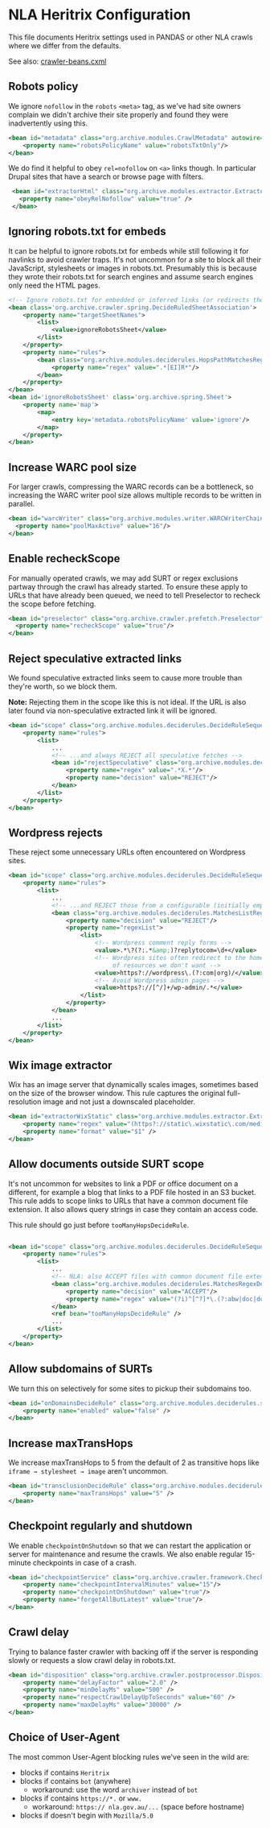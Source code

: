 # NLA Heritrix Configuration

This file documents Heritrix settings used in PANDAS or other NLA crawls where we differ from the defaults.

See also: [crawler-beans.cxml](../common/resources/pandas/crawlconfig/crawler-beans.cxml)

## Robots policy

We ignore `nofollow` in the `robots` `<meta>` tag, as we've had site owners complain we didn't
archive their site properly and found they were inadvertently using this.

```xml
<bean id="metadata" class="org.archive.modules.CrawlMetadata" autowire="byName">
    <property name="robotsPolicyName" value="robotsTxtOnly"/>
</bean>
```

We do find it helpful to obey `rel=nofollow` on `<a>` links though. In particular Drupal sites that have a search or
browse page with filters.

```xml
 <bean id="extractorHtml" class="org.archive.modules.extractor.ExtractorHTML">
   <property name="obeyRelNofollow" value="true" /> 
 </bean>
```

## Ignoring robots.txt for embeds

It can be helpful to ignore robots.txt for embeds while still following it for navlinks to avoid crawler traps. 
It's not uncommon for a site to block all their JavaScript, stylesheets or images in robots.txt. Presumably this is
because they wrote their robots.txt for search engines and assume search engines only need the HTML pages.

```xml
<!-- Ignore robots.txt for embedded or inferred links (or redirects therefrom) -->
<bean class='org.archive.crawler.spring.DecideRuledSheetAssociation'>
    <property name="targetSheetNames">
        <list>
            <value>ignoreRobotsSheet</value>
        </list>
    </property>
    <property name="rules">
        <bean class="org.archive.modules.deciderules.HopsPathMatchesRegexDecideRule">
            <property name="regex" value=".*[EI]R*"/>
        </bean>
    </property>
</bean>
<bean id='ignoreRobotsSheet' class='org.archive.spring.Sheet'>
    <property name='map'>
        <map>
            <entry key='metadata.robotsPolicyName' value='ignore'/>
        </map>
    </property>
</bean>
```


## Increase WARC pool size

For larger crawls, compressing the WARC records can be a bottleneck, so increasing the WARC writer pool size allows
multiple records to be written in parallel.

```xml
<bean id="warcWriter" class="org.archive.modules.writer.WARCWriterChainProcessor">
  <property name="poolMaxActive" value="16"/>
</bean>
```

## Enable recheckScope

For manually operated crawls, we may add SURT or regex exclusions partway through the crawl has already started. To
ensure these apply to URLs that have already been queued, we need to tell Preselector to recheck the scope before
fetching.

```xml
<bean id="preselector" class="org.archive.crawler.prefetch.Preselector">
  <property name="recheckScope" value="true"/>
</bean>
```


## Reject speculative extracted links

We found speculative extracted links seem to cause more trouble than they're worth, so we block them.

**Note:** Rejecting them in the scope like this is not ideal. If the URL is also later found via non-speculative 
extracted link it will be ignored.

```xml
<bean id="scope" class="org.archive.modules.deciderules.DecideRuleSequence">
    <property name="rules">
        <list>
            ...
            <!-- ...and always REJECT all speculative fetches -->
            <bean id="rejectSpeculative" class="org.archive.modules.deciderules.HopsPathMatchesRegexDecideRule">
                <property name="regex" value=".*X.*"/>
                <property name="decision" value="REJECT"/>
            </bean>
        </list>
    </property>
</bean>
```

## Wordpress rejects

These reject some unnecessary URLs often encountered on Wordpress sites.

```xml
<bean id="scope" class="org.archive.modules.deciderules.DecideRuleSequence">
    <property name="rules">
        <list>
            ...
            <!-- ...and REJECT those from a configurable (initially empty) set of URI regexes... -->
            <bean class="org.archive.modules.deciderules.MatchesListRegexDecideRule">
                <property name="decision" value="REJECT"/>
                <property name="regexList">
                    <list>
                        <!-- Wordpress comment reply forms -->
                        <value>.*\?(?:.*&amp;)?replytocom=\d+</value>
                        <!-- Wordpress sites often redirect to the homepage which in turn pulls in a lot
                             of resources we don't want -->
                        <value>https?://wordpress\.(?:com|org)/</value>
                        <!-- Avoid Wordpress admin pages -->
                        <value>https?://[^/]+/wp-admin/.*</value>
                    </list>
                </property>
            </bean>
            ...
        </list>
    </property>
</bean>
```

## Wix image extractor

Wix has an image server that dynamically scales images, sometimes based on the size of the browser window. This rule
captures the original full-resolution image and not just a downscaled placeholder.

```xml
<bean id="extractorWixStatic" class="org.archive.modules.extractor.ExtractorImpliedURI">
    <property name="regex" value="(https?://static\.wixstatic\.com/media/[/]+)/v1/.*" />
    <property name="format" value="$1" />
</bean>
```

## Allow documents outside SURT scope

It's not uncommon for websites to link a PDF or office document on a different, for example a blog that links to a PDF
file hosted in an S3 bucket. This rule adds to scope links to URLs that have a common document file extension. It also
allows query strings in case they contain an access code.

This rule should go just before `tooManyHopsDecideRule`.

```xml

<bean id="scope" class="org.archive.modules.deciderules.DecideRuleSequence">
    <property name="rules">
        <list>
            ...
            <!-- NLA: also ACCEPT files with common document file extensions even if otherwise outside scope -->
            <bean class="org.archive.modules.deciderules.MatchesRegexDecideRule">
                <property name="decision" value="ACCEPT"/>
                <property name="regex" value="(?i)^[^?]*\.(?:abw|doc|docx|epub|ods|odt|pdf|ppt|pptx|rtf|vsd|xls|xlsx)(?:$|\?.*|;.*)"/>
            </bean>
            <ref bean="tooManyHopsDecideRule" />
            ...
        </list>
    </property>
</bean>
```

## Allow subdomains of SURTs

We turn this on selectively for some sites to pickup their subdomains too.

```xml
<bean id="onDomainsDecideRule" class="org.archive.modules.deciderules.surt.OnDomainsDecideRule">
    <property name="enabled" value="false" />
</bean>
```

## Increase maxTransHops

We increase maxTransHops to 5 from the default of 2 as transitive hops like `iframe → stylesheet → image` aren't uncommon.

```xml
<bean id="transclusionDecideRule" class="org.archive.modules.deciderules.TransclusionDecideRule">
    <property name="maxTransHops" value="5" />
</bean>
```

## Checkpoint regularly and shutdown

We enable `checkpointOnShutdown` so that we can restart the application or server for maintenance and resume the crawls.
We also enable regular 15-minute checkpoints in case of a crash.

```xml
<bean id="checkpointService" class="org.archive.crawler.framework.CheckpointService">
    <property name="checkpointIntervalMinutes" value="15"/>
    <property name="checkpointOnShutdown" value="true"/>
    <property name="forgetAllButLatest" value="true"/>
</bean>
```

## Crawl delay

Trying to balance faster crawler with backing off if the server is responding slowly or requests a slow crawl delay in robots.txt.

```xml
<bean id="disposition" class="org.archive.crawler.postprocessor.DispositionProcessor">
    <property name="delayFactor" value="2.0" />
    <property name="minDelayMs" value="500" />
    <property name="respectCrawlDelayUpToSeconds" value="60" />
    <property name="maxDelayMs" value="30000" />
</bean>
```

## Choice of User-Agent

The most common User-Agent blocking rules we've seen in the wild are:

* blocks if contains `Heritrix`
* blocks if contains `bot` (anywhere)
    - workaround: use the word `archiver` instead of `bot`
* blocks if contains `https://*.` or `www.`
    - workaround: `https:// nla.gov.au/...` (space before hostname)
* blocks if doesn't begin with `Mozilla/5.0`
